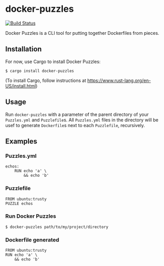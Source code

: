 # docker-puzzles
[![Build Status](https://travis-ci.com/kobalazs/docker-puzzles.svg?branch=master)](https://travis-ci.com/kobalazs/docker-puzzles)

Docker Puzzles is a CLI tool for putting together Dockerfiles from pieces.

## Installation
For now, use Cargo to install Docker Puzzles:
```
$ cargo install docker-puzzles
```
(To install Cargo, follow instructions at <https://www.rust-lang.org/en-US/install.html>)

## Usage
Run `docker-puzzles` with a parameter of the parent directory of your `Puzzles.yml`
and `Puzzlefile`s. All `Puzzles.yml` files in the directory will be usef to generate
`Dockerfile`s next to each `Puzzlefile`, recursively.

## Examples

### Puzzles.yml
```
echos:
    RUN echo 'a' \
        && echo 'b'
```

### Puzzlefile
```
FROM ubuntu:trusty
PUZZLE echos
```

### Run Docker Puzzles
```
$ docker-puzzles path/to/my/project/directory
```

### Dockerfile generated
```
FROM ubuntu:trusty
RUN echo 'a' \
    && echo 'b'
```
